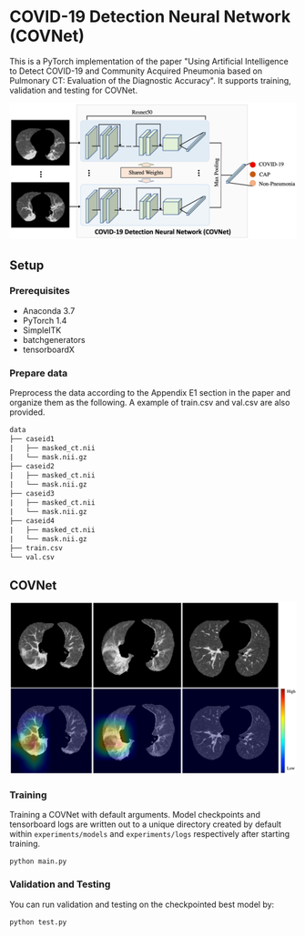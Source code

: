 # COVID-19 Detection Neural Network (COVNet)
This is a PyTorch implementation of the paper "Using Artificial Intelligence to Detect COVID-19 and Community Acquired Pneumonia based on Pulmonary CT: Evaluation of the Diagnostic Accuracy". It supports training, validation and testing for COVNet.

<img src="assets/overview.png" width="600">

## Setup
### Prerequisites
- Anaconda 3.7
- PyTorch 1.4
- SimpleITK
- batchgenerators
- tensorboardX

### Prepare data
Preprocess the data according to the Appendix E1 section in the paper and organize them as the following. A example of train.csv and val.csv are also provided.
```
data
├── caseid1
|   ├── masked_ct.nii
|   └── mask.nii.gz
├── caseid2
|   ├── masked_ct.nii
|   └── mask.nii.gz
├── caseid3
|   ├── masked_ct.nii
|   └── mask.nii.gz
├── caseid4
|   ├── masked_ct.nii
|   └── mask.nii.gz
├── train.csv
└── val.csv
```

## COVNet
<img src="assets/demo.png" width="600">

### Training
Training a COVNet with default arguments. Model checkpoints and tensorboard logs are written out to a unique directory created by default within `experiments/models` and `experiments/logs` respectively after starting training.
```
python main.py
```

### Validation and Testing
You can run validation and testing on the checkpointed best model by:
```
python test.py
```

